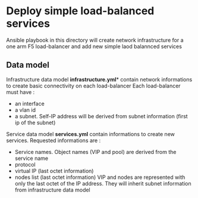 # Deploy simple load-balanced services

Ansible playbook in this directory will create network infrastructure for a one arm F5 load-balancer
and add new simple laod balannced services

## Data model

Infrastructure data model **infrastructure.yml*** contain network informations to create basic connectivity on each load-balancer
Each load-balancer must have :
  * an interface
  * a vlan id
  * a subnet. Self-IP address will be derived from subnet information (first ip of the subnet)

Service data model **services.yml**  contain informations to create new services.
Requested informations are :
  * Service names. Object names (VIP and pool) are derived from the service name
  * protocol
  * virtual IP (last octet information)
  * nodes list (last octet information)
  VIP and nodes are represented with only the last octet of the IP address. They will inherit subnet information from infrastructure data model
